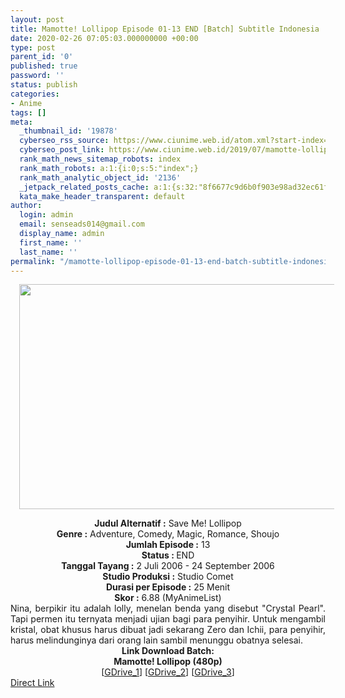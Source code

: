 ```yaml
---
layout: post
title: Mamotte! Lollipop Episode 01-13 END [Batch] Subtitle Indonesia
date: 2020-02-26 07:05:03.000000000 +00:00
type: post
parent_id: '0'
published: true
password: ''
status: publish
categories:
- Anime
tags: []
meta:
  _thumbnail_id: '19878'
  cyberseo_rss_source: https://www.ciunime.web.id/atom.xml?start-index=1201&max-results=150
  cyberseo_post_link: https://www.ciunime.web.id/2019/07/mamotte-lollipop-episode-01-13-end.html
  rank_math_news_sitemap_robots: index
  rank_math_robots: a:1:{i:0;s:5:"index";}
  rank_math_analytic_object_id: '2136'
  _jetpack_related_posts_cache: a:1:{s:32:"8f6677c9d6b0f903e98ad32ec61f8deb";a:2:{s:7:"expires";i:1663165173;s:7:"payload";a:0:{}}}
  kata_make_header_transparent: default
author:
  login: admin
  email: senseads014@gmail.com
  display_name: admin
  first_name: ''
  last_name: ''
permalink: "/mamotte-lollipop-episode-01-13-end-batch-subtitle-indonesia/"
---
```

<div class="separator" style="clear: both; text-align: center;"><a href="https://1.bp.blogspot.com/-zRTbrzgIzUw/XSYztGLnwiI/AAAAAAAAbZY/ezIjSrOV6N8V7KINVvFaqos_QXhsms1VQCLcBGAs/s1600/Mamotte%2521%2BLollipop.jpg" imageanchor="1" style="margin-left: 1em; margin-right: 1em;"><img border="0" data-original-height="720" data-original-width="1280" height="360" src="{{ site.baseurl }}/assets/2020/02/Mamotte%2521%2BLollipop.jpg" width="640" /></a></div>
<p>
<div style="text-align: center;"><b>Judul</b><b><b> Alternatif</b> :</b> Save Me! Lollipop</div>
<div style="text-align: center;"><b><b>Genre :</b></b> Adventure, Comedy, Magic, Romance, Shoujo</div>
<div style="text-align: center;"><b>Jumlah Episode :</b> 13<br /><b>Status :&nbsp;</b>END<br /><b>Tanggal Tayang :</b> 2 Juli 2006 - 24 September 2006<br /><b>Studio Produksi :</b> Studio Comet<br /><b>Durasi per Episode :</b> 25 Menit</div>
<div style="text-align: center;"><b>Skor :</b> 6.88 (MyAnimeList)</div>
<div style="text-align: center;"></div>
<div style="text-align: justify;">Nina, berpikir itu adalah lolly, menelan benda yang disebut "Crystal Pearl". Tapi permen itu ternyata menjadi ujian bagi para penyihir. Untuk mengambil kristal, obat khusus harus dibuat jadi sekarang Zero dan Ichii, para penyihir, harus melindunginya dari orang lain sambil menunggu obatnya selesai.</div>
<div style="text-align: justify;"></div>
<div style="text-align: justify;"></div>
<div style="text-align: center;"><b>Link Download Batch:</b></div>
<div style="text-align: center;"><b>Mamotte! Lollipop (480p)</b></div>
<div style="text-align: center;">[<a href="https://drive.google.com/uc?id=1RcdeTq_QivLTTBr7aDBbMrXmSxCoZJJp" target="_blank" rel="noopener">GDrive_1</a>] [<a href="https://drive.google.com/uc?id=1mbCgMg6mfOLGyc8ENL4Ob975hU6bjPS8" target="_blank" rel="noopener">GDrive_2</a>] [<a href="https://drive.google.com/uc?id=1MixOKuMr09MtJ3WjgCXt79bDShgGaX6f" target="_blank" rel="noopener">GDrive_3</a>]</div>
<link rel="stylesheet" href="https://cdnjs.cloudflare.com/ajax/libs/font-awesome/4.7.0/css/font-awesome.min.css" />
<div class="divbtn"> <a href="https://handymansurrender.com/fihup8buzv?key=94550f7ce39444073321dde3b8782f97" class="btn"><i class="fa fa-download"></i> Direct Link</a> </div>
